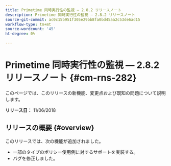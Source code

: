 ```yaml
---
title: Primetime 同時実行性の監視 — 2.8.2 リリースノート
description: Primetime 同時実行性の監視 — 2.8.2 リリースノート
source-git-commit: ac0c15b951f305e29bb8fa0bd45aa2c53de6ad15
workflow-type: tm+mt
source-wordcount: '45'
ht-degree: 0%

---
```



# Primetime 同時実行性の監視 — 2.8.2 リリースノート {#cm-rns-282}

このページでは、このリリースの新機能、変更点および既知の問題について説明します。

**リリース日：** 11/06/2018

## リリースの概要 {#overview}

このリリースでは、次の機能が追加されました。

* 一部のタイプのポリシー使用例に対するサポートを実装する。
* バグを修正しました。
